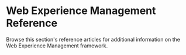 # Web Experience Management Reference

Browse this section's reference articles for additional information on the
Web Experience Management framework.
